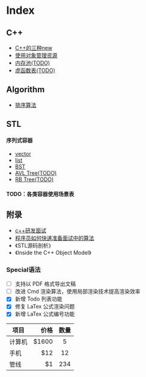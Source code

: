 # Index

## C++

 - [C++的三种new](CPP/CPP_New.MD)
 - [使用对象管理资源](CPP/CPP_SmartPointer.MD)
 - [内存池(TODO)](CPP/CPP_MemoryPool.MD)
 - [虚函数表(TODO)](CPP/CPP_VirtualFunctionTable.MD)

## Algorithm

 - [排序算法](Sort.md)

## STL
#### 序列式容器
 - [vector](STL/STL_vector.md)
 - [list](STL/STL_list.md)
 - [BST](STL/STL_BST.md)
 - [AVL Tree(TODO)](STL/STL_BST_AVL_TREE.md)
 - [RB Tree(TODO)](STL/STL_BST_RB_TREE.md)

#### TODO：各类容器使用场景表

## 附录
* [c++研发面试](http://blog.csdn.net/Watson2016/article/details/69944537?locationNum=14&fps=1)
* [程序员如何快速准备面试中的算法](http://www.cnblogs.com/scy251147/p/3635010.html)
* 《STL源码剖析》
* 《Inside the C++ Object Model》

### Special语法
- [ ] 支持以 PDF 格式导出文稿
- [ ] 改进 Cmd 渲染算法，使用局部渲染技术提高渲染效率
- [x] 新增 Todo 列表功能
- [x] 修复 LaTex 公式渲染问题
- [x] 新增 LaTex 公式编号功能

| 项目        | 价格   |  数量  |
| --------   | -----:  | :----:  |
| 计算机     | \$1600 |   5     |
| 手机        |   \$12   |   12   |
| 管线        |    \$1    |  234  |
